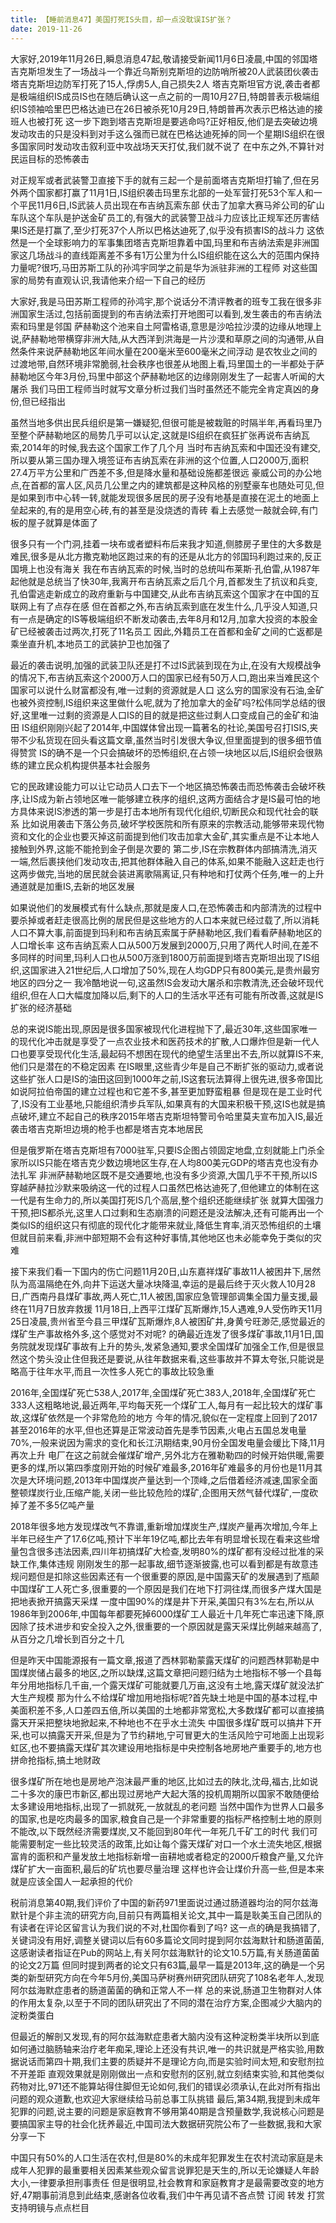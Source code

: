 ```yaml
---
title: 【睡前消息47】美国打死IS头目，却一点没耽误IS扩张？
date: 2019-11-26
---
```


大家好,2019年11月26日,瞬息消息47起,敬请接受新闻11月6日凌晨,中国的邻国塔吉克斯坦发生了一场战斗一个靠近乌斯别克斯坦的边防哨所被20人武装团伙袭击塔吉克斯坦边防军打死了15人,俘虏5人,自己损失2人
塔吉克斯坦官方说,袭击者都是极端组织IS成员IS也在随后确认这一点之前的一周10月27日,特朗普表示极端组织IS领袖哈里巴巴格达迪已在26日被杀死10月29日,特朗普再次表示巴格达迪的接班人也被打死
这一步下跑到塔吉克斯坦是要逃命吗?正好相反,他们是去突破边境发动攻击的只是没料到对手这么强而已就在巴格达迪死掉的同一个星期IS组织在很多国家同时发动攻击叙利亚中攻战场天天打仗,我们就不说了
在中东之外,不算针对民运目标的恐怖袭击

对正规军或者武装警卫直接下手的就有三起一个是前面塔吉克斯坦打输了,但在另外两个国家都打赢了11月1日,IS组织袭击玛里东北部的一处军营打死53个军人和一个平民11月6日,IS武装人员出现在布吉纳瓦索东部
伏击了加拿大赛马斧公司的矿山车队这个车队是护送金矿员工的,有强大的武装警卫战斗力应该比正规军还厉害结果IS还是打赢了,至少打死37个人所以巴格达迪死了,似乎没有损害IS的战斗力
这依然是一个全球影响力的军事集团塔吉克斯坦靠着中国,玛里和布吉纳法索是非洲国家这几场战斗的直线距离差不多有1万公里为什么IS组织能在这么大的范围内保持力量呢?很巧,马田苏斯工队的孙鸿宇同学之前是华为派驻非洲的工程师
对这些国家的局势有直观认识,我请他来介绍一下自己的经历

大家好,我是马田苏斯工程师的孙鸿宇,那个说话分不清评教者的班专工我在很多非洲国家生活过,包括前面提到的布吉纳法索打开地图可以看到,发生袭击的布吉纳法索和玛里是邻国
萨赫勒这个池来自土阿雷格语,意思是沙哈拉沙漠的边缘从地理上说,萨赫勒地带横穿非洲大陆,从大西洋到洪海是一片沙漠和草原之间的沟通带,从自然条件来说萨赫勒地区年间水量在200毫米至600毫米之间浮动
是农牧业之间的过渡地带,自然环境非常脆弱,社会秩序也很差从地图上看,玛里国土的一半都处于萨赫勒地区今年3月份,玛里中部这个萨赫勒地区的边缘刚刚发生了一起害人听闻的大屠杀
我们马田工程师当时就写文章分析过我们当时虽然还不能完全肯定真凶的身份,但已经指出

虽然当地多供出民兵组织是第一嫌疑犯,但很可能是被栽赃的时隔半年,再看玛里乃至整个萨赫勒地区的局势几乎可以认定,这就是IS组织在疯狂扩张再说布吉纳瓦索,2014年的时候,我去这个国家工作了几个月
当时布吉纳瓦索和中国还没有建交,所以要从第三国办理入境签证布吉纳瓦索在非洲的这个位置,人口2000万,面积27.4万平方公里和广西差不多,但是降水量和基础设施都差很远
豪威公司的办公地点,在首都的富人区,风员几公里之内的建筑都是这种风格的别墅豪车也随处可见,但是如果到市中心转一转,就能发现很多居民的房子没有地基是直接在泥土的地面上垒起来的,有的是用空心砖,有的甚至是没烧透的青砖
看上去感觉一敲就会碎,有门板的屋子就算是体面了

很多只有一个门洞,挂着一块布或者塑料布后来我才知道,侧膝房子里住的大多数是难民,很多是从北方撒克勒地区跑过来的有的还是从北方的邻国玛利跑过来的,反正国境上也没有海关
我在布吉纳瓦索的时候,当时的总统叫布莱斯·孔伯雷,从1987年起他就是总统当了快30年,我离开布吉纳瓦索之后几个月,首都发生了抗议和兵变,孔伯雷逃走新成立的政府重新与中国建交,从此布吉纳瓦索这个国家才在中国的互联网上有了点存在感
但在首都之外,布吉纳瓦索到底在发生什么,几乎没人知道,只有一点是确定的IS等极端组织不断发动袭击,去年8月和12月,加拿大投资的本股金矿已经被袭击过两次,打死了11名员工
因此,外籍员工在首都和金矿之间的亡返都是乘坐直升机,本地员工的武装护卫也加强了

最近的袭击说明,加强的武装卫队还是打不过IS武装到现在为止,在没有大规模战争的情况下,布吉纳瓦索这个2000万人口的国家已经有50万人口,跑出来当难民这个国家可以说什么财富都没有,唯一过剩的资源就是人口
这么穷的国家没有石油,金矿也被外资控制,IS组织来这里做什么呢,就为了抢加拿大的金矿吗?松伟同学总结的很好,这里唯一过剩的资源是人口IS的目的就是把这些过剩人口变成自己的金矿和油田
IS组织刚刚兴起了2014年,中国媒体曾出现一篇著名的社论,美国号召打ISIS,夹带不少私货现在回头看这篇文章,虽然当时引发很大争议,但里面提到的很多细节值得赞赏
IS的确不是一个只会搞破坏的恐怖组织,在占领一块地区以后,IS组织会很熟练的建立民众机构提供基本社会服务

它的民政建设能力可以让它动员人口去下一个地区搞恐怖袭击而恐怖袭击会破坏秩序,让IS成为新占领地区唯一能够建立秩序的组织,这两方面结合才是IS最可怕的地方具体来说IS渗透的第一步是打击本地所有现代化组织,切断民众和现代社会的联系
比如说用袭击下落公务员,破坏学校医院和所有原来的宗教活动,能够带来现代物资和文化的企业也要灭掉这前面提到他们攻击加拿大金矿,其实重点是不让本地人接触到外界,这能不能抢到金子倒是次要的
第二步,IS在宗教群体内部搞清洗,消灭一端,然后裹挟他们发动攻击,把其他群体融入自己的体系,如果不能融入这赶走也行这两步做完,当地的居民就会装进离歌隔离证,只有种地和打仗两个任务,唯一的上升通道就是加重IS,去新的地区发展

如果说他们的发展模式有什么缺点,那就是废人口,在恐怖袭击和内部清洗的过程中要杀掉或者赶走很高比例的居民但是这些地方的人口本来就已经过载了,所以消耗人口不算大事,前面提到玛利和布吉纳瓦索属于萨赫勒地区,我们看看萨赫勒地区的人口增长率
这布吉纳瓦索人口从500万发展到2000万,只用了两代人时间,在差不多同样的时间里,玛利人口也从500万涨到1800万前面提到塔吉克斯坦出现了IS组织,这国家进入21世纪后,人口增加了50%,现在人均GDP只有800美元,是贵州最穷地区的四分之一
我冷酷地说一句,这虽然IS会发动大屠杀和宗教清洗,还会破坏现代组织,但在人口大幅度加降以后,剩下的人口的生活水平还有可能有所改善,这就是IS扩张的经济基础

总的来说IS能出现,原因是很多国家被现代化进程抛下了,最近30年,这些国家唯一的现代化冲击就是享受了一点农业技术和医药技术的扩散,人口爆炸但是新一代人口也要享受现代化生活,最起码不想困在现代的绝望生活里出不去,所以就算IS不来,他们只是潜在的不稳定因素
在IS眼里,这些青少年是自己不断扩张的驱动力,或者说这些扩张人口是IS的油田这回到1000年之前,IS这套玩法算得上很先进,很多帝国比如说阿拉伯帝国的建立过程也和它差不多,甚至更加野蛮粗暴
但是现在是工业时代了,IS没有工业基地,只能组织清步兵军队,如果真有的大国来积极干预,这IS也就是搞点破坏,建立不起自己的秩序2015年塔吉克斯坦特警司令哈里莫夫宣布加入IS,最近袭击塔吉克斯坦边境的枪手也都是塔吉克本地居民

但是俄罗斯在塔吉克斯坦有7000驻军,只要IS企图占领固定地盘,立刻就能上门杀全家所以IS只能在塔吉克少数边境地区生存,在人均800美元GDP的塔吉克也没有办法扎军
非洲萨赫勒地区既不是交通要地,也没有多少资源,大国几乎不干预,所以IS穿越萨赫拉沙默来吸纳这一代的过程人口虽然巴格达迪死了,但他建立的体制在这一代是有生命力的,所以美国打死IS几个高层,整个组织还能继续扩张
就算大国强力干预,把IS都杀光,这里人口过剩和生态崩溃的问题还是没法解决,还有可能再出一个类似IS的组织这只有彻底的现代化才能带来就业,降低生育率,消灭恐怖组织的土壤
但就目前来看,非洲中部短期不会有这种好事情,其他地区也未必能幸免于类似的灾难

接下来我们看一下国内的伤亡问题11月20日,山东嘉祥煤矿事故11人被困井下,居然队为高温隔绝在外,向井下运送大量冰块降温,幸运的是最后终于灭火救人10月28日,广西南丹县煤矿事故,两人死亡,11人被困,国家应急管理部调集全国力量支援,最终在11月7日放弃救援
11月18日,上西平江煤矿瓦斯爆炸,15人遇难,9人受伤昨天11月25日凌晨,贵州省至今县三甲煤矿瓦斯爆炸,8人被困矿井,身黄兮旺渺茫,感觉最近的煤矿生产事故格外多,这个感觉对不对呢?
的确最近连发了很多煤矿事故,11月1日,国务院就发现煤矿事故有上升的势头,发紧急通知,要求全国煤矿加强全工作,但是很显然这个势头没止住但我还是要说,从往年数据来看,这些事故并不算太夸张,只能说是略高于往年水平,而且一次性多人死亡的事故比较急重

2016年,全国煤矿死亡538人,2017年,全国煤矿死亡383人,2018年,全国煤矿死亡333人这粗略地说,最近两年,平均每天死一个煤矿工人,每月有一起比较大的煤矿事故,这煤矿依然是一个非常危险的地方
今年的情况,貌似在一定程度上回到了2017甚至2016年的水平,但也还算是正常波动首先是季节因素,火电占五国总发电量70%,一般来说因为需求的变化和长江汛期结束,90月份全国发电量会缓比下降,11月再次上升
电厂在这之前就会催煤矿增产,另外北方在雅勒勒四的时候开始供暖,需要更多的煤,所以第四季度刚开始的时候矿难最多,2016年矿难最多的月份也是11月其次是大环境问题,2013年中国煤炭产量达到一个顶峰,之后借着经济减速,国家全面整顿煤炭行业,压缩产能,关闭一些比较危险的煤矿,企图用天然气替代煤矿,一度砍掉了差不多5亿吨产量

2018年很多地方发现煤改气不靠谱,重新增加煤炭生产,煤炭产量再次增加,今年上半年已经生产了17.6亿吨,预计下半年19亿吨,都比去年有明显增长现在看来这些增量包含很多违法因素,四川年初搞煤矿大检查,发明80%的煤矿都有没经过批准的采缺工作,集体违规
刚刚发生的那一起事故,细节逐渐披露,也可以看到都是有故意违规问题但是扣除这些因素还有一个很重要的原因,是中国露天矿的发展遇到了瓶颠中国煤矿工人死亡多,很重要的一个原因是我们在地下打洞往煤,而很多产煤大国是把地表掀开搞露天采煤
一度中国90%的煤是井下开采,美国只有3%左右,所以从1986年到2006年,中国每年都要死掉6000煤矿工人最近十几年死亡率迅速下降,原因除了技术进步和安全投入之外,很重要的一个原因就是露天采煤比例越来越高了,从百分之几增长到百分之十几

但是昨天中国能源报有一篇文章,报道了西林郭勒蒙露天煤矿的问题西林郭勒是中国煤炭储占最多的地区,之所以缺煤,这篇文章把问题归结为土地指标不够一个县每年分用地指标几千亩,一个露天煤矿可能就要几万亩,这没有土地,露天煤矿就没法扩大生产规模
那为什么不给煤矿增加用地指标呢?首先缺土地是中国的基本过程,中美面积差不多,人口差四五倍,所以美国的土地都非常宽松,大多数煤矿都可以直接搞露天开采把整块地掀起来,不种地也不在乎水土流失
中国很多煤矿既可以搞井下开采,也可以搞露天开采,但是为了节约耕地,宁可冒更大的生活风险宁可地面上出现彩虹区,也不要搞露天煤矿其次建设用地指标是中央控制各地房地产重要手的,地方也拼命抢指标,搞土地财政

很多煤矿所在地也是房地产泡沫最严重的地区,比如过去的陕北,沈母,福古,比如说二十多次的康巴市新区,都出现过房地产大起大落的投机周期所以国家不敢随便给太多建设用地指标,出现了一抓就死,一放就乱的老问题
当然中国作为世界人口最多的国家,也是吃肉最多的国家,粮食自己是一个非常重要的指标严格控制土地的原则不能改,以下既然经济需要煤炭,又不能回到80年代一年死几千矿工的时代
我们可能需要制定一些比较灵活的政策,比如让每个露天煤矿对口一个水土流失地区,根据富肯的面积和产量发放土地指标新增一亩耕地或者稳定的2000斤粮食产量,又允许煤矿扩大一亩面积,最后的矿坑也要尽量治理
这样也许会让煤价升高一些,但是本来就是应该全国人一起承担的代价

税前消息第40期,我们评价了中国的新药971里面说过通过肠道器均治的阿尔兹海默针是个非主流的研究方向,目前只有两篇相关论文,其中一篇是耿美玉自己团队的有读者在评论区留言认为我们说的不对,杜国你看到了吗?
这一点的确是我搞错了,关键词没有用好,调整关键词以后有60多篇论文同时提到阿尔兹海默针和肠道菌菌,这感谢读者指证在Pub的网站上,有关阿尔兹海默针的论文10.5万篇,有关肠道菌菌的论文2万篇
但同时提到两者的论文只有63篇,最早一篇是2013年,这的确是一个另类的新型研究方向在今年5月份,美国马萨树赛州研究团队研究了108名老年人,发现阿尔兹海默症患者的肠道菌菌的确和正常人不一样
总的来说,肠道卫生物群对人体的作用太复杂,以至于不同的团队研究出了不同的潜在治疗方案,企图减少大脑内的淀粉类蛋白

但最近的解剖又发现,有的阿尔兹海默症患者大脑内没有这种淀粉类半块所以到底如何通过脑肠轴来治疗老年痴呆,理论上还没有共识,唯一的共识就是严格实验,用数据说话而第四十期,我们主要的质疑并不是理论方向,而是实验时间太短,和安慰剂拉不开差距
直观效果就是刚刚做出一点和安慰剂的区别,就立刻结束实验,和其他类似药物对比,971还不能算站得住脚但无论如何,我们的错误必须承认,在此对所有指出问题的观众道歉,也欢迎大家继续给马前总事工队挑错
最后,第34期,我提到未成年犯罪的问题,说主要的问题是家庭教育不够用第40期是含预量数学,我说核心问题是要搞国家主导的社会化抚养最近,中国司法大数据研究院公布了一些数据,我和大家分享一下

中国只有50%的人口生活在农村,但是80%的未成年犯罪发生在农村流动家庭是未成年人犯罪的最重要相关因素某些观众留言说罪犯是天生的,所以无论嫌疑人年龄大小,一律要承担刑事责任
但是很明显,社会教育和家庭教育才是最需要改变的地方好,47期事前消息到此结束,感谢各位收看,我们中午再见请不吝点赞 订阅 转发 打赏支持明镜与点点栏目